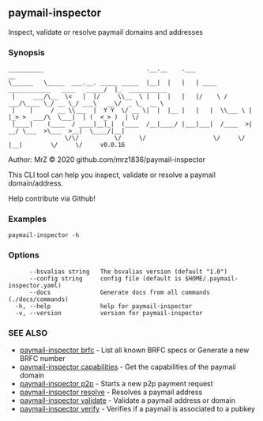 ## paymail-inspector

Inspect, validate or resolve paymail domains and addresses

### Synopsis

```
__________                             .__.__    .___                                     __                
\______   \_____  ___.__. _____ _____  |__|  |   |   | ____   ____________   ____   _____/  |_  ___________ 
 |     ___/\__  \<   |  |/     \\__  \ |  |  |   |   |/    \ /  ___/\____ \_/ __ \_/ ___\   __\/  _ \_  __ \
 |    |     / __ \\___  |  Y Y  \/ __ \|  |  |__ |   |   |  \\___ \ |  |_> >  ___/\  \___|  | (  <_> )  | \/
 |____|    (____  / ____|__|_|  (____  /__|____/ |___|___|  /____  >|   __/ \___  >\___  >__|  \____/|__|   
                \/\/          \/     \/                   \/     \/ |__|        \/     \/     v0.0.16
```
Author: MrZ © 2020 github.com/mrz1836/paymail-inspector

This CLI tool can help you inspect, validate or resolve a paymail domain/address.

Help contribute via Github!


### Examples

```
paymail-inspector -h
```

### Options

```
      --bsvalias string   The bsvalias version (default "1.0")
      --config string     config file (default is $HOME/.paymail-inspector.yaml)
      --docs              Generate docs from all commands (./docs/commands)
  -h, --help              help for paymail-inspector
  -v, --version           version for paymail-inspector
```

### SEE ALSO

* [paymail-inspector brfc](paymail-inspector_brfc.md)	 - List all known BRFC specs or Generate a new BRFC number
* [paymail-inspector capabilities](paymail-inspector_capabilities.md)	 - Get the capabilities of the paymail domain
* [paymail-inspector p2p](paymail-inspector_p2p.md)	 - Starts a new p2p payment request
* [paymail-inspector resolve](paymail-inspector_resolve.md)	 - Resolves a paymail address
* [paymail-inspector validate](paymail-inspector_validate.md)	 - Validate a paymail address or domain
* [paymail-inspector verify](paymail-inspector_verify.md)	 - Verifies if a paymail is associated to a pubkey

